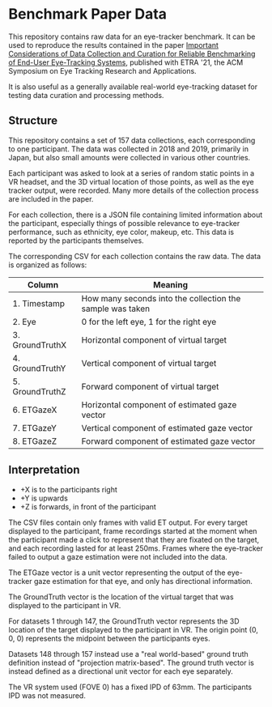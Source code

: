 # Benchmark Paper Data

This repository contains raw data for an eye-tracker benchmark. It can be used to reproduce the results contained in the paper [Important Considerations of Data Collection and Curation for Reliable Benchmarking of End-User Eye-Tracking Systems](https://dl.acm.org/doi/proceedings/10.1145/3448017), published with ETRA '21, the ACM Symposium on Eye Tracking Research and Applications.

It is also useful as a generally available real-world eye-tracking dataset for testing data curation and processing methods.

## Structure

This repository contains a set of 157 data collections, each corresponding to one participant. The data was collected in 2018 and 2019, primarily in Japan, but also small amounts were collected in various other countries.

Each participant was asked to look at a series of random static points in a VR headset, and the 3D virtual location of those points, as well as the eye tracker output, were recorded. Many more details of the collection process are included in the paper.

For each collection, there is a JSON file containing limited information about the participant, especially things of possible relevance to eye-tracker performance, such as ethnicity, eye color, makeup, etc. This data is reported by the participants themselves.

The corresponding CSV for each collection contains the raw data. The data is organized as follows:

| Column          | Meaning                                                   |
|-----------------|-----------------------------------------------------------|
| 1. Timestamp    | How many seconds into the collection the sample was taken |
| 2. Eye          | 0 for the left eye, 1 for the right eye                   |
| 3. GroundTruthX | Horizontal component of virtual target                    |
| 4. GroundTruthY | Vertical component of virtual target                      |
| 5. GroundTruthZ | Forward component of virtual target                       |
| 6. ETGazeX      | Horizontal component of estimated gaze vector             |
| 7. ETGazeY      | Vertical component of estimated gaze vector               |
| 8. ETGazeZ      | Forward component of estimated gaze vector                |

## Interpretation

* +X is to the participants right
* +Y is upwards
* +Z is forwards, in front of the participant

The CSV files contain only frames with valid ET output. For every target displayed to the participant, frame recordings started at the moment when the participant made a click to represent that they are fixated on the target, and each recording lasted for at least 250ms. Frames where the eye-tracker failed to output a gaze estimation were not included into the data.

The ETGaze vector is a unit vector representing the output of the eye-tracker gaze estimation for that eye, and only has directional information.

The GroundTruth vector is the location of the virtual target that was displayed to the participant in VR.

For datasets 1 through 147, the GroundTruth vector represents the 3D location of the target displayed to the participant in VR. The origin point (0, 0, 0) represents the midpoint between the participants eyes.

Datasets 148 through 157 instead use a "real world-based" ground truth definition instead of "projection matrix-based". The ground truth vector is instead defined as a directional unit vector for each eye separately.

The VR system used (FOVE 0) has a fixed IPD of 63mm. The participants IPD was not measured.
